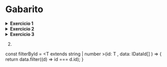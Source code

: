 
<h1>Gabarito</h1>
<details>
  <summary><strong> Exercicio 1 </strong></summary>
  <br>
  <p>Dado o codigo abaixo implemente a funções comparaGeneric de mode que subistutua as funçoes comparaNumber e comparaString<br> 
  obs. o paremetros da função comparaGeneric devem ser tipados e serem do mesmo tipo para que possam ser comparados corretamente.</p>

  ```typescript
    function comparaGeneric<T>(x: T, y: T): boolean {
      if(x !== y) return true;
      return false;
    }
  ```
</details>
<details>
  <summary><strong> Exercicio 2 </strong></summary>
  <br>
  <p>Dado o codigo abaixo refetore a interface IDataId  e a função filterById
  de modo que a função possa filtra ids do tipo string ou do tipo number;
  dica: lembrese do conceito de Type Constraints </p>

  ```typescript
    interface IDataId<T extends string | number> {
      id: T;
      nome: string;
    }

    const filterById =<T> (id: T , data: IDataId<T>[] ) => {
    return data.filter((d) => id === d.id);
    }
  ```

</details>
<details>
  <summary><strong> Exercicio 3 </strong></summary>
  <br>
  <p>Sugestão de resposta para o exercicio</p>

  ```typescript
    const produtos = [
      {id: "7891", nome: "bola"}, 
      {id: "7892", nome: "carro"}, 
      {id: "7893", nome: "Pipa"}, 
      {id: "7892", nome: "boneca"}
    ]

    const clientes = [
      {id: 1, nome: "Maria"}, 
      {id: 2, nome: "João"}, 
      {id: 10, nome: "Pedro"}, 
      {id: 11, nome: "Larisa"},
    ];

    interface IDataBase<T extends string | number> {
      id?: T;
      nome: string;
    }

    class ClassBase <T extends string | number>{

      constructor(private data: IDataBase<T>[]){};

      public create = (entity: IDataBase<T>) => {
        this.data.push(entity);
        return this.getAll();
      }

      public getById = (id: T) => {
        return this.data.filter((d) => id === d.id )[0];
      }

      public getAll = () => {
        return this.data;
      }

      public delete = (id: T) => {
        this.data = this.data.filter((d) => id !== d.id );
        return this.getAll();
      }

      public update = (id: T, entity: IDataBase<T>) => {
        this.delete(id);
        this.data.push(entity);
        return this.getAll();
      }
    }

    class Cliente extends ClassBase<number> {
      constructor(){
        super(clientes);    
      }
    }

    class Produto extends ClassBase<string> {
      constructor(){
        super(produtos);    
      }
    }

    const myCliente = new Cliente();
    const myProduct = new Produto();

    console.log(myCliente.getAll());
    console.log(myCliente.getById(1));
    console.log(myCliente.create({id: 21, nome: 'Fabilo'}));
    console.log(myCliente.delete(1));
    console.log(myCliente.update(21, {id: 21, nome: 'Fabio'}));

    console.log(myProduct.getAll());
    console.log(myProduct.getById("7891"));
    console.log(myProduct.create({id: "7899", nome: 'xadres'}));
    console.log(myProduct.delete("7891"));
    console.log(myProduct.update("7899", {id: "7899", nome: 'Jogo de xadres'}));
  ```
  
</details>





2. 



const filterById = <T extends string | number >(id: T , data: IDataId<T>[] ) => {
  return data.filter((d) => id === d.id);
}